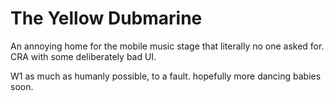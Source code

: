 # The Yellow Dubmarine

An annoying home for the mobile music stage that literally no one asked for.  
CRA with some deliberately bad UI.

W1 as much as humanly possible, to a fault. hopefully more dancing babies soon.
